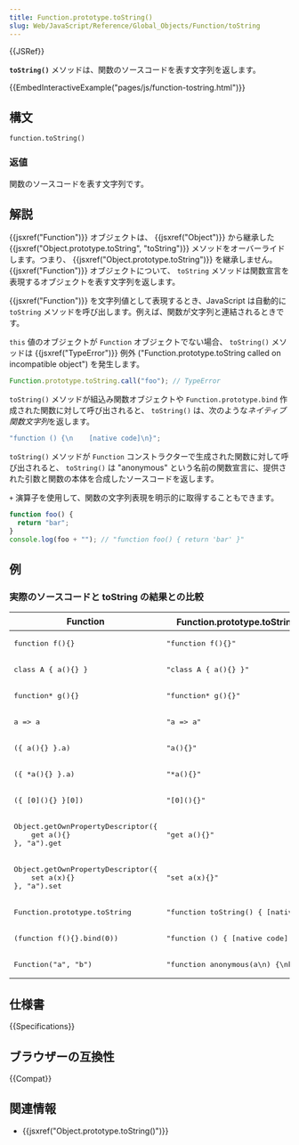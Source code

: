 ```yaml
---
title: Function.prototype.toString()
slug: Web/JavaScript/Reference/Global_Objects/Function/toString
---
```


{{JSRef}}

**`toString()`** メソッドは、関数のソースコードを表す文字列を返します。

{{EmbedInteractiveExample("pages/js/function-tostring.html")}}

## 構文

```
function.toString()
```

### 返値

関数のソースコードを表す文字列です。

## 解説

{{jsxref("Function")}} オブジェクトは、 {{jsxref("Object")}} から継承した {{jsxref("Object.prototype.toString", "toString")}} メソッドをオーバーライドします。つまり、 {{jsxref("Object.prototype.toString")}} を継承しません。 {{jsxref("Function")}} オブジェクトについて、 `toString` メソッドは関数宣言を表現するオブジェクトを表す文字列を返します。

{{jsxref("Function")}} を文字列値として表現するとき、JavaScript は自動的に `toString` メソッドを呼び出します。例えば、関数が文字列と連結されるときです。

`this` 値のオブジェクトが `Function` オブジェクトでない場合、 `toString()` メソッドは {{jsxref("TypeError")}} 例外 ("Function.prototype.toString called on incompatible object") を発生します。

```js example-bad
Function.prototype.toString.call("foo"); // TypeError
```

`toString()` メソッドが組込み関数オブジェクトや `Function.prototype.bind` 作成された関数に対して呼び出されると、 `toString()` は、次のような*ネイティブ関数文字列*を返します。

```js
"function () {\n    [native code]\n}";
```

`toString()` メソッドが `Function` コンストラクターで生成された関数に対して呼び出されると、 `toString()` は "anonymous" という名前の関数宣言に、提供された引数と関数の本体を合成したソースコードを返します。

`+` 演算子を使用して、関数の文字列表現を明示的に取得することもできます。

```js
function foo() {
  return "bar";
}
console.log(foo + ""); // "function foo() { return 'bar' }"
```

## 例

### 実際のソースコードと toString の結果との比較

<table class="standard-table">
  <thead>
    <tr>
      <th scope="col">Function</th>
      <th scope="col">Function.prototype.toString の結果</th>
    </tr>
  </thead>
  <tbody>
    <tr>
      <td><pre class="notranslate">function f(){}</pre></td>
      <td><pre class="notranslate">"function f(){}"</pre></td>
    </tr>
    <tr>
      <td><pre class="notranslate">class A { a(){} }</pre></td>
      <td><pre class="notranslate">"class A { a(){} }"</pre></td>
    </tr>
    <tr>
      <td><pre class="notranslate">function* g(){}</pre></td>
      <td><pre class="notranslate">"function* g(){}"</pre></td>
    </tr>
    <tr>
      <td><pre class="notranslate">a => a</pre></td>
      <td><pre class="notranslate">"a => a"</pre></td>
    </tr>
    <tr>
      <td><pre class="notranslate">({ a(){} }.a)</pre></td>
      <td><pre class="notranslate">"a(){}"</pre></td>
    </tr>
    <tr>
      <td><pre class="notranslate">({ *a(){} }.a)</pre></td>
      <td><pre class="notranslate">"*a(){}"</pre></td>
    </tr>
    <tr>
      <td><pre class="notranslate">({ [0](){} }[0])</pre></td>
      <td><pre class="notranslate">"[0](){}"</pre></td>
    </tr>
    <tr>
      <td>
        <pre class="notranslate">
Object.getOwnPropertyDescriptor({
    get a(){}
}, "a").get</pre
        >
      </td>
      <td><pre class="notranslate">"get a(){}"</pre></td>
    </tr>
    <tr>
      <td>
        <pre class="notranslate">
Object.getOwnPropertyDescriptor({
    set a(x){}
}, "a").set</pre
        >
      </td>
      <td><pre class="notranslate">"set a(x){}"</pre></td>
    </tr>
    <tr>
      <td><pre class="notranslate">Function.prototype.toString</pre></td>
      <td>
        <pre class="notranslate">"function toString() { [native code] }"</pre>
      </td>
    </tr>
    <tr>
      <td><pre class="notranslate">(function f(){}.bind(0))</pre></td>
      <td><pre class="notranslate">"function () { [native code] }"</pre></td>
    </tr>
    <tr>
      <td><pre class="notranslate">Function("a", "b")</pre></td>
      <td><pre class="notranslate">"function anonymous(a\n) {\nb\n}"</pre></td>
    </tr>
  </tbody>
</table>

## 仕様書

{{Specifications}}

## ブラウザーの互換性

{{Compat}}

## 関連情報

- {{jsxref("Object.prototype.toString()")}}
